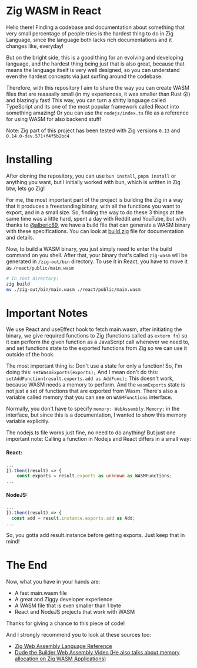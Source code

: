 # Zig WASM in React

Hello there! Finding a codebase and documentation about something that very small percentage of people tries is the hardest thing to do in Zig Language, since the language both lacks rich documentations and it changes like, everyday!

But on the bright side, this is a good thing for an evolving and developing language, and the hardest thing being just that is also great, because that means the language itself is very well designed, so you can understand even the hardest concepts via just surfing around the codebase.

Therefore, with this repository I aim to share the way you can create WASM files that are reaaaally small (in my experiences, it was smaller than Rust 😲) and blazingly fast! This way, you can turn a shitty language called TypeScript and its one of the most popular framework called React into something amazing! Or you can use the `nodejs/index.ts` file as a reference for using WASM for also backend stuff!

Note: Zig part of this project has been tested with Zig versions `0.13` and `0.14.0-dev.571+f4f5b2bc4`

# Installing

After cloning the repository, you can use `bun install`, `pnpm install` or anything you want, but I initially worked with bun, which is written in Zig btw, lets go Zig!

For me, the most important part of the project is building the Zig in a way that it produces a freestanding binary, with all the functions you want to export, and in a small size. So, finding the way to do these 3 things at the same time was a little hard, spent a day with Reddit and YouTube, but with thanks to [@alberic89](https://github.com/alberic89), we have a build file that can generate a WASM binary with these specifications. You can look at [build.zig](https://github.com/Cugatay/zig-wasm-react-nodejs/blob/main/build.zig) file for documentation and details.

Now, to build a WASM binary, you just simply need to enter the build command on you shell. After that, your binary that's called `zig-wasm` will be generated in `/zig-out/bin` directory. To use it in React, you have to move it as `/react/public/main.wasm`

```bash
# In root directory:
zig build
mv ./zig-out/bin/main.wasm ./react/public/main.wasm
```

# Important Notes

We use React and useEffect hook to fetch main.wasm, after initiating the binary, we give required functions to Zig (functions called as `extern fn`) so it can perform the given function as a JavaScript call whenever we need to, and set functions state to the exported functions from Zig so we can use it outside of the hook.

The most important thing is: Don't use a state for only a function! So, I'm doing this: `setWasmExports(exports);` And I mean don't do this: `setAddFunction(result.exports.add as AddFunc);` This doesn't work, because WASM needs a memory to perform. And the `wasmExports` state is not just a set of functions that are exported from Wasm. There's also a variable called memory that you can see on `WASMFunctions` interface.

Normally, you don't have to specify `memory: WebAssembly.Memory;` in the interface, but since this is a documentation, I wanted to show this memory variable explicitly.

The nodejs.ts file works just fine, no need to do anything! But just one important note: Calling a function in Nodejs and React differs in a small way:

#### React:

```Typescript
...
}).then((result) => {
    const exports = result.exports as unknown as WASMFunctions;
...
```

#### NodeJS:

```Typescript
...
}).then((result) => {
  const add = result.instance.exports.add as Add;
...
```

So, you gotta add result.instance before getting exports. Just keep that in mind!

# The End

Now, what you have in your hands are:

- A fast main.wasm file
- A great and Ziggy developer experience
- A WASM file that is even smaller than 1 byte
- React and NodeJS projects that work with WASM

Thanks for giving a chance to this piece of code!

And I strongly recommend you to look at these sources too:

- [Zig Web Assembly Language Reference](https://ziglang.org/documentation/0.9.0/#WebAssembly)
- [Dude the Builder Web Assembly Video \(He also talks about memory allocation on Zig WASM Applications)](https://youtu.be/tG8-xXQlS6Q)
